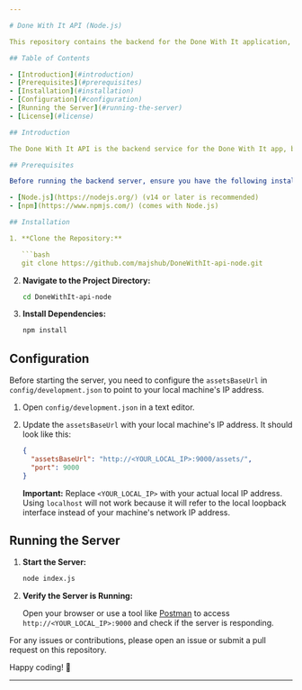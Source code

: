 ```yaml
---

# Done With It API (Node.js)

This repository contains the backend for the Done With It application, which is part of Mosh Hamedani's React Native course. The backend was originally designed and created by Mosh Hamedani, and I have made updates to ensure compatibility with later versions of Expo and Node.js.

## Table of Contents

- [Introduction](#introduction)
- [Prerequisites](#prerequisites)
- [Installation](#installation)
- [Configuration](#configuration)
- [Running the Server](#running-the-server)
- [License](#license)

## Introduction

The Done With It API is the backend service for the Done With It app, built in Mosh Hamedani's comprehensive React Native course. For more details about the course, visit [Code with Mosh](https://codewithmosh.com) and the specific course [link here](https://codewithmosh.com/p/the-ultimate-react-native-course-part1).

## Prerequisites

Before running the backend server, ensure you have the following installed on your local machine:

- [Node.js](https://nodejs.org/) (v14 or later is recommended)
- [npm](https://www.npmjs.com/) (comes with Node.js)

## Installation

1. **Clone the Repository:**

   ```bash
   git clone https://github.com/majshub/DoneWithIt-api-node.git
   ```

2. **Navigate to the Project Directory:**

   ```bash
   cd DoneWithIt-api-node
   ```

3. **Install Dependencies:**

   ```bash
   npm install
   ```

## Configuration

Before starting the server, you need to configure the `assetsBaseUrl` in `config/development.json` to point to your local machine's IP address.

1. Open `config/development.json` in a text editor.

2. Update the `assetsBaseUrl` with your local machine's IP address. It should look like this:

   ```json
   {
     "assetsBaseUrl": "http://<YOUR_LOCAL_IP>:9000/assets/",
     "port": 9000
   }
   ```

   **Important:** Replace `<YOUR_LOCAL_IP>` with your actual local IP address. Using `localhost` will not work because it will refer to the local loopback interface instead of your machine's network IP address.

## Running the Server

1. **Start the Server:**

   ```bash
   node index.js
   ```

2. **Verify the Server is Running:**

   Open your browser or use a tool like [Postman](https://www.postman.com/) to access `http://<YOUR_LOCAL_IP>:9000` and check if the server is responding.


For any issues or contributions, please open an issue or submit a pull request on this repository.

Happy coding! 🚀

---
```

